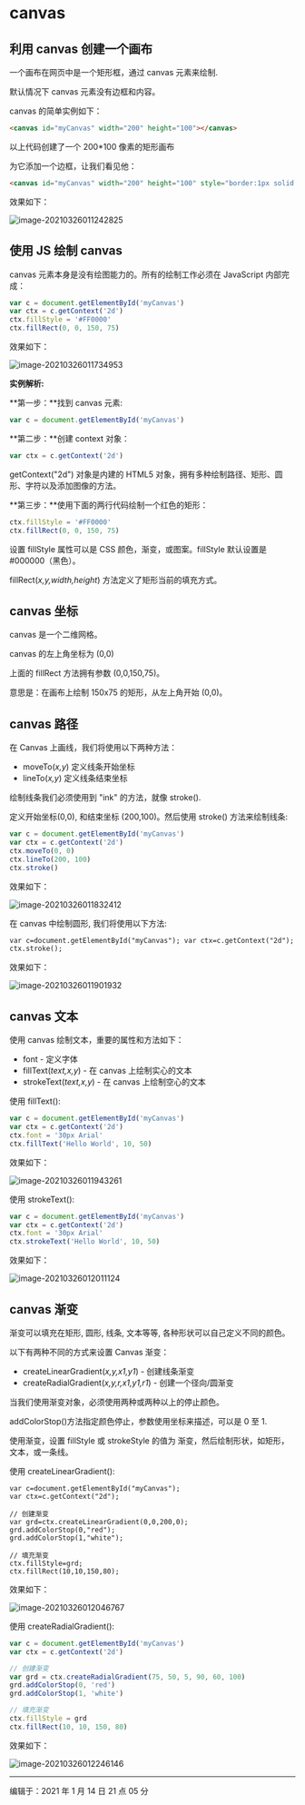 # canvas

## 利用 canvas 创建一个画布

一个画布在网页中是一个矩形框，通过 canvas 元素来绘制.

默认情况下 canvas 元素没有边框和内容。

canvas 的简单实例如下：

```html
<canvas id="myCanvas" width="200" height="100"></canvas>
```

以上代码创建了一个 200\*100 像素的矩形画布

为它添加一个边框，让我们看见他：

```html
<canvas id="myCanvas" width="200" height="100" style="border:1px solid #000000;"> </canvas>
```

效果如下：

![image-20210326011242825](https://img.wuhaochao.top/canvas1-20210326011649.png)

## 使用 JS 绘制 canvas

canvas 元素本身是没有绘图能力的。所有的绘制工作必须在 JavaScript 内部完成：

```javascript
var c = document.getElementById('myCanvas')
var ctx = c.getContext('2d')
ctx.fillStyle = '#FF0000'
ctx.fillRect(0, 0, 150, 75)
```

效果如下：

![image-20210326011734953](https://img.wuhaochao.top/canvas2-20210326011738.png)

**实例解析:**

**第一步：**找到 canvas 元素:

```javascript
var c = document.getElementById('myCanvas')
```

**第二步：**创建 context 对象：

```javascript
var ctx = c.getContext('2d')
```

getContext("2d") 对象是内建的 HTML5 对象，拥有多种绘制路径、矩形、圆形、字符以及添加图像的方法。

**第三步：**使用下面的两行代码绘制一个红色的矩形：

```javascript
ctx.fillStyle = '#FF0000'
ctx.fillRect(0, 0, 150, 75)
```

设置 fillStyle 属性可以是 CSS 颜色，渐变，或图案。fillStyle 默认设置是#000000（黑色）。

fillRect(_x,y,width,height_) 方法定义了矩形当前的填充方式。

## canvas 坐标

canvas 是一个二维网格。

canvas 的左上角坐标为 (0,0)

上面的 fillRect 方法拥有参数 (0,0,150,75)。

意思是：在画布上绘制 150x75 的矩形，从左上角开始 (0,0)。

## canvas 路径

在 Canvas 上画线，我们将使用以下两种方法：

- moveTo(_x,y_) 定义线条开始坐标
- lineTo(_x,y_) 定义线条结束坐标

绘制线条我们必须使用到 "ink" 的方法，就像 stroke().

定义开始坐标(0,0), 和结束坐标 (200,100)。然后使用 stroke() 方法来绘制线条:

```javascript
var c = document.getElementById('myCanvas')
var ctx = c.getContext('2d')
ctx.moveTo(0, 0)
ctx.lineTo(200, 100)
ctx.stroke()
```

效果如下：

![image-20210326011832412](https://img.wuhaochao.top/canvas3-20210326011834.png)

在 canvas 中绘制圆形, 我们将使用以下方法:

```html
var c=document.getElementById("myCanvas"); var ctx=c.getContext("2d"); ctx.beginPath(); ctx.arc(95,50,40,0,2*Math.PI);
ctx.stroke();
```

效果如下：

![image-20210326011901932](https://img.wuhaochao.top/canvas4-20210326011904.png)

## canvas 文本

使用 canvas 绘制文本，重要的属性和方法如下：

- font - 定义字体
- fillText(_text,x,y_) - 在 canvas 上绘制实心的文本
- strokeText(_text,x,y_) - 在 canvas 上绘制空心的文本

使用 fillText():

```javascript
var c = document.getElementById('myCanvas')
var ctx = c.getContext('2d')
ctx.font = '30px Arial'
ctx.fillText('Hello World', 10, 50)
```

效果如下：

![image-20210326011943261](https://img.wuhaochao.top/canvas5-20210326011945.png)

使用 strokeText():

```javascript
var c = document.getElementById('myCanvas')
var ctx = c.getContext('2d')
ctx.font = '30px Arial'
ctx.strokeText('Hello World', 10, 50)
```

效果如下：

![image-20210326012011124](https://img.wuhaochao.top/canvas6-20210326012017.png)

## canvas 渐变

渐变可以填充在矩形, 圆形, 线条, 文本等等, 各种形状可以自己定义不同的颜色。

以下有两种不同的方式来设置 Canvas 渐变：

- createLinearGradient(_x,y,x1,y1_) - 创建线条渐变
- createRadialGradient(_x,y,r,x1,y1,r1_) - 创建一个径向/圆渐变

当我们使用渐变对象，必须使用两种或两种以上的停止颜色。

addColorStop()方法指定颜色停止，参数使用坐标来描述，可以是 0 至 1.

使用渐变，设置 fillStyle 或 strokeStyle 的值为 渐变，然后绘制形状，如矩形，文本，或一条线。

使用 createLinearGradient():

```
var c=document.getElementById("myCanvas");
var ctx=c.getContext("2d");

// 创建渐变
var grd=ctx.createLinearGradient(0,0,200,0);
grd.addColorStop(0,"red");
grd.addColorStop(1,"white");

// 填充渐变
ctx.fillStyle=grd;
ctx.fillRect(10,10,150,80);
```

效果如下：

![image-20210326012046767](https://img.wuhaochao.top/canvas7-20210326012051.png)

使用 createRadialGradient():

```javascript
var c = document.getElementById('myCanvas')
var ctx = c.getContext('2d')

// 创建渐变
var grd = ctx.createRadialGradient(75, 50, 5, 90, 60, 100)
grd.addColorStop(0, 'red')
grd.addColorStop(1, 'white')

// 填充渐变
ctx.fillStyle = grd
ctx.fillRect(10, 10, 150, 80)
```

效果如下：

![image-20210326012246146](https://img.wuhaochao.top/canvas8-20210326012249.png)

---

编辑于：2021 年 1 月 14 日 21 点 05 分
